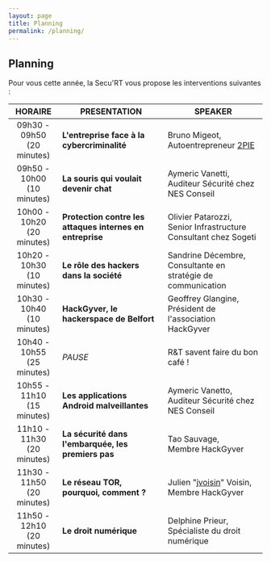 ```yaml
---
layout: page
title: Planning
permalink: /planning/
---
```


## Planning

Pour vous cette année, la Secu'RT vous propose les interventions suivantes :

| HORAIRE                         | PRESENTATION                                              | SPEAKER                                                            |
|:-------------------------------:|-----------------------------------------------------------|--------------------------------------------------------------------|
| 09h30 - 09h50 <br >(20 minutes) | **L'entreprise face à la cybercriminalité**               | Bruno Migeot,<br >Autoentrepreneur [2PIE]( http://www.2pie.fr/ )       |
| 09h50 - 10h00 <br >(10 minutes) | **La souris qui voulait devenir chat**                    | Aymeric Vanetti,<br >Auditeur Sécurité chez NES Conseil                |
| 10h00 - 10h20 <br >(20 minutes) | **Protection contre les attaques internes en entreprise** | Olivier Patarozzi,<br >Senior Infrastructure Consultant chez Sogeti    |
| 10h20 - 10h30 <br >(10 minutes) | **Le rôle des hackers dans la société**                   | Sandrine Décembre,<br >Consultante en stratégie de communication       |
| 10h30 - 10h40 <br >(10 minutes) | **HackGyver, le hackerspace de Belfort**                  | Geoffrey Glangine,<br >Président de l'association HackGyver            |
| 10h40 - 10h55 <br >(25 minutes) | *PAUSE*                                                   | R&T savent faire du bon café !                                     |
| 10h55 - 11h10 <br >(15 minutes) | **Les applications Android malveillantes**                | Aymeric Vanetto,<br >Auditeur Sécurité chez NES Conseil                |
| 11h10 - 11h30 <br >(20 minutes) | **La sécurité dans l'embarquée, les premiers pas**        | Tao Sauvage,<br >Membre HackGyver                                      |
| 11h30 - 11h50 <br >(20 minutes) | **Le réseau TOR, pourquoi, comment ?**                    | Julien "[jvoisin]( https://dustri.org/ )" Voisin,<br >Membre HackGyver |
| 11h50 - 12h10 <br >(20 minutes) | **Le droit numérique**                                    | Delphine Prieur,<br >Spécialiste du droit numérique                    |
